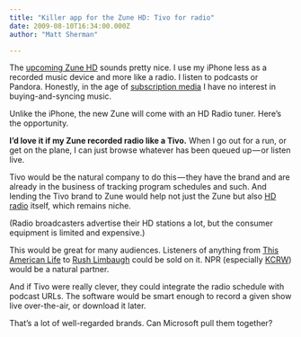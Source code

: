 ```yaml
---
title: "Killer app for the Zune HD: Tivo for radio"
date: 2009-08-10T16:34:00.000Z
author: "Matt Sherman"

---
```


The [upcoming Zune HD](http://www.engadget.com/2009/08/10/zune-hd-hits-fcc-in-prolific-photo-shoot-16gb-and-32gb-capaciti/) sounds pretty nice. I use my iPhone less as a recorded music device and more like a radio. I listen to podcasts or Pandora. Honestly, in the age of [subscription media](/blog/post/Subscription-media-consolidation-gets-started.aspx) I have no interest in buying-and-syncing music.

Unlike the iPhone, the new Zune will come with an HD Radio tuner. Here’s the opportunity.

**I’d love it if my Zune recorded radio like a Tivo.** When I go out for a run, or get on the plane, I can just browse whatever has been queued up — or listen live.

Tivo would be the natural company to do this — they have the brand and are already in the business of tracking program schedules and such. And lending the Tivo brand to Zune would help not just the Zune but also [HD radio](http://www.hdradio.com/) itself, which remains niche.

(Radio broadcasters advertise their HD stations a lot, but the consumer equipment is limited and expensive.)

This would be great for many audiences. Listeners of anything from [This American Life](http://www.thisamericanlife.org/) to [Rush Limbaugh](http://www.rushlimbaugh.com) could be sold on it. NPR (especially [KCRW](http://www.kcrw.com/)) would be a natural partner.

And if Tivo were really clever, they could integrate the radio schedule with podcast URLs. The software would be smart enough to record a given show live over-the-air, or download it later.

That’s a lot of well-regarded brands. Can Microsoft pull them together?

